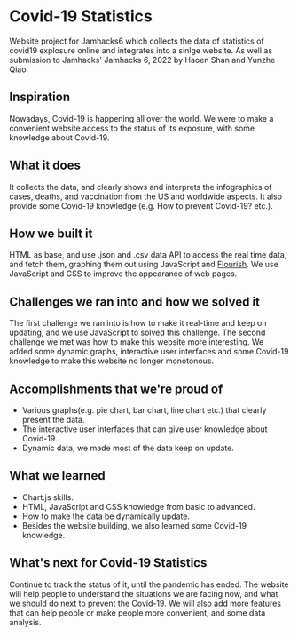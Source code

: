 # Covid-19 Statistics

Website project for Jamhacks6 which collects the data of statistics of covid19 explosure online and integrates into a sinlge website.
As well as submission to Jamhacks' Jamhacks 6, 2022 by Haoen Shan and Yunzhe Qiao.
## Inspiration
Nowadays, Covid-19 is happening all over the world. We were to make a convenient website access to the status of its exposure, with some knowledge about Covid-19.
## What it does
It collects the data, and clearly shows and interprets the infographics of cases, deaths, and vaccination from the US and worldwide aspects. It also provide some Covid-19 knowledge (e.g. How to prevent Covid-19? etc.).
## How we built it
HTML as base, and use .json and .csv data API to access the real time data, and fetch them, graphing them out using JavaScript and [Flourish](https://flourish.studio/). We use JavaScript and CSS to improve the appearance of web pages.
## Challenges we ran into and how we solved it
The first challenge we ran into is how to make it real-time and keep on updating, and we use JavaScript to solved this challenge. The second challenge we met was how to make this website more interesting. We added some dynamic graphs, interactive user interfaces and some Covid-19 knowledge to make this website no longer monotonous.
## Accomplishments that we're proud of
- Various graphs(e.g. pie chart, bar chart, line chart etc.)  that clearly present the data.
- The interactive user interfaces that can give user knowledge about Covid-19.
- Dynamic data, we made most of the data keep on update.
## What we learned
- Chart.js skills.
- HTML, JavaScript and CSS knowledge from basic to advanced.
- How to make the data be dynamically update.
- Besides the website building, we also learned some Covid-19 knowledge.
## What's next for Covid-19 Statistics
Continue to track the status of it, until the pandemic has ended. The website will help people to understand the situations we are facing now, and what we should do next to prevent the Covid-19. We will also add more features that can help people or make people more convenient, and some data analysis.
